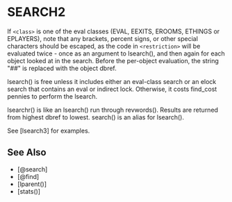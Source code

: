 # SEARCH2

  If `<class>` is one of the eval classes (EVAL, EEXITS, EROOMS, ETHINGS or EPLAYERS), note that any brackets, percent signs, or other special characters should be escaped, as the code in `<restriction>` will be evaluated twice - once as an argument to lsearch(), and then again for each object looked at in the search. Before the per-object evaluation, the string "##" is replaced with the object dbref.

  lsearch() is free unless it includes either an eval-class search or an elock search that contains an eval or indirect lock. Otherwise, it costs find_cost pennies to perform the lsearch.

  lsearchr() is like an lsearch() run through revwords(). Results are returned from highest dbref to lowest. search() is an alias for lsearch().

  See [lsearch3] for examples.


## See Also
- [@search]
- [@find]
- [lparent()]
- [stats()]

